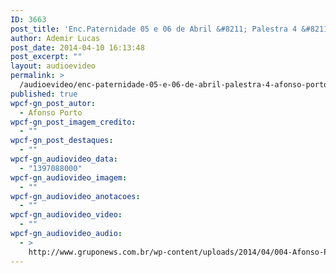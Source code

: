 ```yaml
---
ID: 3663
post_title: 'Enc.Paternidade 05 e 06 de Abril &#8211; Palestra 4 &#8211; Afonso Porto'
author: Ademir Lucas
post_date: 2014-04-10 16:13:48
post_excerpt: ""
layout: audioevideo
permalink: >
  /audioevideo/enc-paternidade-05-e-06-de-abril-palestra-4-afonso-porto
published: true
wpcf-gn_post_autor:
  - Afonso Porto
wpcf-gn_post_imagem_credito:
  - ""
wpcf-gn_post_destaques:
  - ""
wpcf-gn_audiovideo_data:
  - "1397088000"
wpcf-gn_audiovideo_imagem:
  - ""
wpcf-gn_audiovideo_anotacoes:
  - ""
wpcf-gn_audiovideo_video:
  - ""
wpcf-gn_audiovideo_audio:
  - >
    http://www.gruponews.com.br/wp-content/uploads/2014/04/004-Afonso-Porto-Sabado-Noite.mp3
---
```

